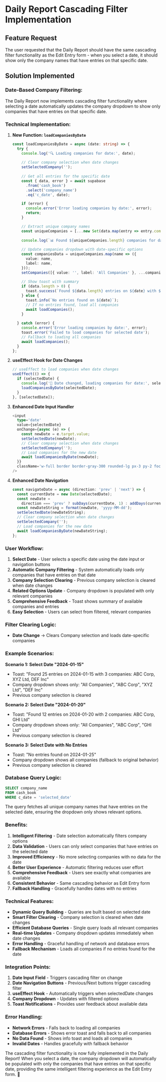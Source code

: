 # Daily Report Cascading Filter Implementation

## Feature Request
The user requested that the Daily Report should have the same cascading filter functionality as the Edit Entry form - when you select a date, it should show only the company names that have entries on that specific date.

## Solution Implemented

### **Date-Based Company Filtering:**

The Daily Report now implements cascading filter functionality where selecting a date automatically updates the company dropdown to show only companies that have entries on that specific date.

### **Technical Implementation:**

1. **New Function: `loadCompaniesByDate`**
   ```typescript
   const loadCompaniesByDate = async (date: string) => {
     try {
       console.log('🔍 Loading companies for date:', date);
       
       // Clear company selection when date changes
       setSelectedCompany('');
       
       // Get all entries for the specific date
       const { data, error } = await supabase
         .from('cash_book')
         .select('company_name')
         .eq('c_date', date);

       if (error) {
         console.error('Error loading companies by date:', error);
         return;
       }

       // Extract unique company names
       const uniqueCompanies = [...new Set(data.map(entry => entry.company_name).filter(Boolean))];
       
       console.log(`📊 Found ${uniqueCompanies.length} companies for date ${date}:`, uniqueCompanies);
       
       // Update companies dropdown with date-specific options
       const companiesData = uniqueCompanies.map(name => ({
         value: name,
         label: name,
       }));
       setCompanies([{ value: '', label: 'All Companies' }, ...companiesData]);
       
       // Show toast with summary
       if (data.length > 0) {
         toast.success(`Found ${data.length} entries on ${date} with ${uniqueCompanies.length} companies: ${uniqueCompanies.join(', ')}`);
       } else {
         toast.info(`No entries found on ${date}`);
         // If no entries found, load all companies
         await loadCompanies();
       }
       
     } catch (error) {
       console.error('Error loading companies by date:', error);
       toast.error('Failed to load companies for selected date');
       // Fallback to loading all companies
       await loadCompanies();
     }
   };
   ```

2. **useEffect Hook for Date Changes**
   ```typescript
   // useEffect to load companies when date changes
   useEffect(() => {
     if (selectedDate) {
       console.log('🔄 Date changed, loading companies for date:', selectedDate);
       loadCompaniesByDate(selectedDate);
     }
   }, [selectedDate]);
   ```

3. **Enhanced Date Input Handler**
   ```typescript
   <input
     type='date'
     value={selectedDate}
     onChange={async (e) => {
       const newDate = e.target.value;
       setSelectedDate(newDate);
       // Clear company selection when date changes
       setSelectedCompany('');
       // Load companies for the new date
       await loadCompaniesByDate(newDate);
     }}
     className='w-full border border-gray-300 rounded-lg px-3 py-2 focus:outline-none focus:ring-2 focus:ring-blue-500'
   />
   ```

4. **Enhanced Date Navigation**
   ```typescript
   const navigateDate = async (direction: 'prev' | 'next') => {
     const currentDate = new Date(selectedDate);
     const newDate =
       direction === 'prev' ? subDays(currentDate, 1) : addDays(currentDate, 1);
     const newDateString = format(newDate, 'yyyy-MM-dd');
     setSelectedDate(newDateString);
     // Clear company selection when date changes
     setSelectedCompany('');
     // Load companies for the new date
     await loadCompaniesByDate(newDateString);
   };
   ```

### **User Workflow:**

1. **Select Date** - User selects a specific date using the date input or navigation buttons
2. **Automatic Company Filtering** - System automatically loads only companies that have entries on that date
3. **Company Selection Clearing** - Previous company selection is cleared when date changes
4. **Related Options Update** - Company dropdown is populated with only relevant companies
5. **Comprehensive Feedback** - Toast shows summary of available companies and entries
6. **Easy Selection** - Users can select from filtered, relevant companies

### **Filter Clearing Logic:**

- **Date Change** → Clears Company selection and loads date-specific companies

### **Example Scenarios:**

**Scenario 1: Select Date "2024-01-15"**
- Toast: "Found 25 entries on 2024-01-15 with 3 companies: ABC Corp, XYZ Ltd, DEF Inc"
- Company dropdown shows only: "All Companies", "ABC Corp", "XYZ Ltd", "DEF Inc"
- Previous company selection is cleared

**Scenario 2: Select Date "2024-01-20"**
- Toast: "Found 12 entries on 2024-01-20 with 2 companies: ABC Corp, GHI Ltd"
- Company dropdown shows only: "All Companies", "ABC Corp", "GHI Ltd"
- Previous company selection is cleared

**Scenario 3: Select Date with No Entries**
- Toast: "No entries found on 2024-01-25"
- Company dropdown shows all companies (fallback to original behavior)
- Previous company selection is cleared

### **Database Query Logic:**

```sql
SELECT company_name 
FROM cash_book 
WHERE c_date = 'selected_date'
```

The query fetches all unique company names that have entries on the selected date, ensuring the dropdown only shows relevant options.

### **Benefits:**

1. **Intelligent Filtering** - Date selection automatically filters company options
2. **Data Validation** - Users can only select companies that have entries on the selected date
3. **Improved Efficiency** - No more selecting companies with no data for the date
4. **Better User Experience** - Automatic filtering reduces user effort
5. **Comprehensive Feedback** - Users see exactly what companies are available
6. **Consistent Behavior** - Same cascading behavior as Edit Entry form
7. **Fallback Handling** - Gracefully handles dates with no entries

### **Technical Features:**

- **Dynamic Query Building** - Queries are built based on selected date
- **Smart Filter Clearing** - Company selection is cleared when date changes
- **Efficient Database Queries** - Single query loads all relevant companies
- **Real-time Updates** - Company dropdown updates immediately when date changes
- **Error Handling** - Graceful handling of network and database errors
- **Fallback Mechanism** - Loads all companies if no entries found for the date

### **Integration Points:**

1. **Date Input Field** - Triggers cascading filter on change
2. **Date Navigation Buttons** - Previous/Next buttons trigger cascading filter
3. **useEffect Hook** - Automatically triggers when selectedDate changes
4. **Company Dropdown** - Updates with filtered options
5. **Toast Notifications** - Provides user feedback about available data

### **Error Handling:**

- **Network Errors** - Falls back to loading all companies
- **Database Errors** - Shows error toast and falls back to all companies
- **No Data Found** - Shows info toast and loads all companies
- **Invalid Dates** - Handles gracefully with fallback behavior

The cascading filter functionality is now fully implemented in the Daily Report! When you select a date, the company dropdown will automatically be populated with only the companies that have entries on that specific date, providing the same intelligent filtering experience as the Edit Entry form. 🎯













